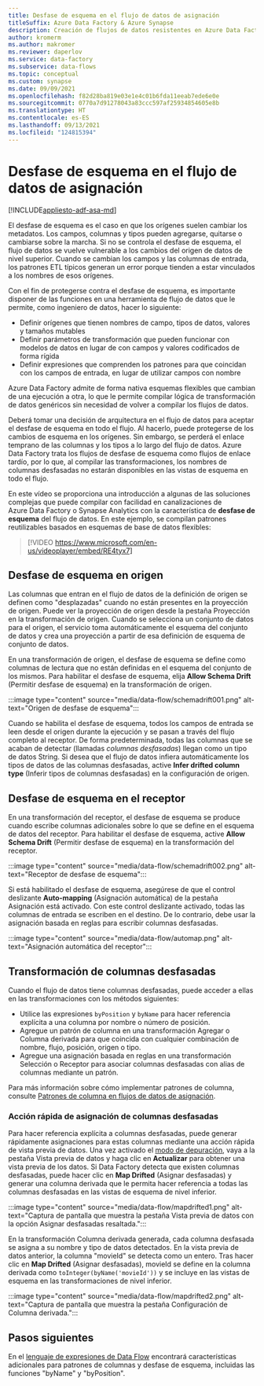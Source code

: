 ```yaml
---
title: Desfase de esquema en el flujo de datos de asignación
titleSuffix: Azure Data Factory & Azure Synapse
description: Creación de flujos de datos resistentes en Azure Data Factory y canalizaciones de Synapse Analytics con desfase de esquema
author: kromerm
ms.author: makromer
ms.reviewer: daperlov
ms.service: data-factory
ms.subservice: data-flows
ms.topic: conceptual
ms.custom: synapse
ms.date: 09/09/2021
ms.openlocfilehash: f82d28ba819e03e1e4c01b6fda11eeab7ede6e0e
ms.sourcegitcommit: 0770a7d91278043a83ccc597af25934854605e8b
ms.translationtype: HT
ms.contentlocale: es-ES
ms.lasthandoff: 09/13/2021
ms.locfileid: "124815394"
---
```

# <a name="schema-drift-in-mapping-data-flow"></a>Desfase de esquema en el flujo de datos de asignación

[!INCLUDE[appliesto-adf-asa-md](includes/appliesto-adf-asa-md.md)]

El desfase de esquema es el caso en que los orígenes suelen cambiar los metadatos. Los campos, columnas y tipos pueden agregarse, quitarse o cambiarse sobre la marcha. Si no se controla el desfase de esquema, el flujo de datos se vuelve vulnerable a los cambios del origen de datos de nivel superior. Cuando se cambian los campos y las columnas de entrada, los patrones ETL típicos generan un error porque tienden a estar vinculados a los nombres de esos orígenes.

Con el fin de protegerse contra el desfase de esquema, es importante disponer de las funciones en una herramienta de flujo de datos que le permite, como ingeniero de datos, hacer lo siguiente:

* Definir orígenes que tienen nombres de campo, tipos de datos, valores y tamaños mutables
* Definir parámetros de transformación que pueden funcionar con modelos de datos en lugar de con campos y valores codificados de forma rígida
* Definir expresiones que comprenden los patrones para que coincidan con los campos de entrada, en lugar de utilizar campos con nombre

Azure Data Factory admite de forma nativa esquemas flexibles que cambian de una ejecución a otra, lo que le permite compilar lógica de transformación de datos genéricos sin necesidad de volver a compilar los flujos de datos.

Deberá tomar una decisión de arquitectura en el flujo de datos para aceptar el desfase de esquema en todo el flujo. Al hacerlo, puede protegerse de los cambios de esquema en los orígenes. Sin embargo, se perderá el enlace temprano de las columnas y los tipos a lo largo del flujo de datos. Azure Data Factory trata los flujos de desfase de esquema como flujos de enlace tardío, por lo que, al compilar las transformaciones, los nombres de columnas desfasadas no estarán disponibles en las vistas de esquema en todo el flujo.

En este vídeo se proporciona una introducción a algunas de las soluciones complejas que puede compilar con facilidad en canalizaciones de Azure Data Factory o Synapse Analytics con la característica de **desfase de esquema** del flujo de datos. En este ejemplo, se compilan patrones reutilizables basados en esquemas de base de datos flexibles:

> [!VIDEO https://www.microsoft.com/en-us/videoplayer/embed/RE4tyx7]

## <a name="schema-drift-in-source"></a>Desfase de esquema en origen

Las columnas que entran en el flujo de datos de la definición de origen se definen como "desplazadas" cuando no están presentes en la proyección de origen. Puede ver la proyección de origen desde la pestaña Proyección en la transformación de origen. Cuando se selecciona un conjunto de datos para el origen, el servicio toma automáticamente el esquema del conjunto de datos y crea una proyección a partir de esa definición de esquema de conjunto de datos.

En una transformación de origen, el desfase de esquema se define como columnas de lectura que no están definidas en el esquema del conjunto de los mismos. Para habilitar el desfase de esquema, elija **Allow Schema Drift** (Permitir desfase de esquema) en la transformación de origen.

:::image type="content" source="media/data-flow/schemadrift001.png" alt-text="Origen de desfase de esquema":::

Cuando se habilita el desfase de esquema, todos los campos de entrada se leen desde el origen durante la ejecución y se pasan a través del flujo completo al receptor. De forma predeterminada, todas las columnas que se acaban de detectar (llamadas *columnas desfasadas*) llegan como un tipo de datos String. Si desea que el flujo de datos infiera automáticamente los tipos de datos de las columnas desfasadas, active **Infer drifted column type** (Inferir tipos de columnas desfasadas) en la configuración de origen.

## <a name="schema-drift-in-sink"></a>Desfase de esquema en el receptor

En una transformación del receptor, el desfase de esquema se produce cuando escribe columnas adicionales sobre lo que se define en el esquema de datos del receptor. Para habilitar el desfase de esquema, active **Allow Schema Drift** (Permitir desfase de esquema) en la transformación del receptor.

:::image type="content" source="media/data-flow/schemadrift002.png" alt-text="Receptor de desfase de esquema":::

Si está habilitado el desfase de esquema, asegúrese de que el control deslizante **Auto-mapping** (Asignación automática) de la pestaña Asignación está activado. Con este control deslizante activado, todas las columnas de entrada se escriben en el destino. De lo contrario, debe usar la asignación basada en reglas para escribir columnas desfasadas.

:::image type="content" source="media/data-flow/automap.png" alt-text="Asignación automática del receptor":::

## <a name="transforming-drifted-columns"></a>Transformación de columnas desfasadas

Cuando el flujo de datos tiene columnas desfasadas, puede acceder a ellas en las transformaciones con los métodos siguientes:

* Utilice las expresiones `byPosition` y `byName` para hacer referencia explícita a una columna por nombre o número de posición.
* Agregue un patrón de columna en una transformación Agregar o Columna derivada para que coincida con cualquier combinación de nombre, flujo, posición, origen o tipo.
* Agregue una asignación basada en reglas en una transformación Selección o Receptor para asociar columnas desfasadas con alias de columnas mediante un patrón.

Para más información sobre cómo implementar patrones de columna, consulte [Patrones de columna en flujos de datos de asignación](concepts-data-flow-column-pattern.md).

### <a name="map-drifted-columns-quick-action"></a>Acción rápida de asignación de columnas desfasadas

Para hacer referencia explícita a columnas desfasadas, puede generar rápidamente asignaciones para estas columnas mediante una acción rápida de vista previa de datos. Una vez activado el [modo de depuración](concepts-data-flow-debug-mode.md), vaya a la pestaña Vista previa de datos y haga clic en **Actualizar** para obtener una vista previa de los datos. Si Data Factory detecta que existen columnas desfasadas, puede hacer clic en **Map Drifted** (Asignar desfasadas) y generar una columna derivada que le permita hacer referencia a todas las columnas desfasadas en las vistas de esquema de nivel inferior.

:::image type="content" source="media/data-flow/mapdrifted1.png" alt-text="Captura de pantalla que muestra la pestaña Vista previa de datos con la opción Asignar desfasadas resaltada.":::

En la transformación Columna derivada generada, cada columna desfasada se asigna a su nombre y tipo de datos detectados. En la vista previa de datos anterior, la columna "movieId" se detecta como un entero. Tras hacer clic en **Map Drifted** (Asignar desfasadas), movieId se define en la columna derivada como `toInteger(byName('movieId'))` y se incluye en las vistas de esquema en las transformaciones de nivel inferior.

:::image type="content" source="media/data-flow/mapdrifted2.png" alt-text="Captura de pantalla que muestra la pestaña Configuración de Columna derivada.":::

## <a name="next-steps"></a>Pasos siguientes
En el [lenguaje de expresiones de Data Flow](data-flow-expression-functions.md) encontrará características adicionales para patrones de columnas y desfase de esquema, incluidas las funciones "byName" y "byPosition".
